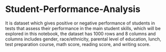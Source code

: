 # Student-Performance-Analysis
It is dataset which gives positive or negative performance of students in tests that assess their performance in the main student skills, which will be explored in this notebook, the dataset has 1000 rows and 8 columns and columns includes gender, race/ethnicity, parental level of education, lunch, test preparation course, math score, reading score, and writing score.
